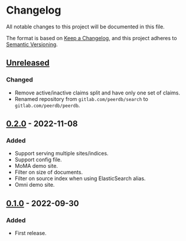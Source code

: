 # Changelog

All notable changes to this project will be documented in this file.

The format is based on [Keep a Changelog](https://keepachangelog.com/en/1.0.0/),
and this project adheres to [Semantic Versioning](https://semver.org/spec/v2.0.0.html).

## [Unreleased]

### Changed

- Remove active/inactive claims split and have only one set of claims.
- Renamed repository from `gitlab.com/peerdb/search` to `gitlab.com/peerdb/peerdb`.

## [0.2.0] - 2022-11-08

### Added

- Support serving multiple sites/indices.
- Support config file.
- MoMA demo site.
- Filter on size of documents.
- Filter on source index when using ElasticSearch alias.
- Omni demo site.

## [0.1.0] - 2022-09-30

### Added

- First release.

[unreleased]: https://gitlab.com/peerdb/search/-/compare/v0.2.0...main
[0.2.0]: https://gitlab.com/peerdb/search/-/compare/v0.1.0...v0.2.0
[0.1.0]: https://gitlab.com/peerdb/search/-/tags/v0.1.0

<!-- markdownlint-disable-file MD024 -->
